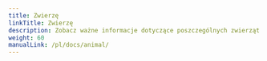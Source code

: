 ```yaml
---
title: Zwierzę
linkTitle: Zwierzę
description: Zobacz ważne informacje dotyczące poszczególnych zwierząt
weight: 60
manualLink: /pl/docs/animal/
---
```

<script>
  window.location.href = "/pl/docs/animal/";
</script>

